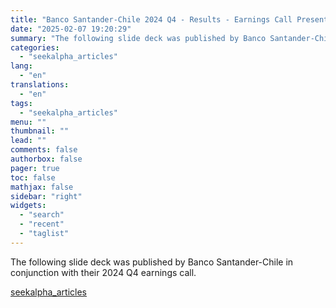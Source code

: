 ```yaml
---
title: "Banco Santander-Chile 2024 Q4 - Results - Earnings Call Presentation"
date: "2025-02-07 19:20:29"
summary: "The following slide deck was published by Banco Santander-Chile in conjunction with their 2024 Q4 earnings call."
categories:
  - "seekalpha_articles"
lang:
  - "en"
translations:
  - "en"
tags:
  - "seekalpha_articles"
menu: ""
thumbnail: ""
lead: ""
comments: false
authorbox: false
pager: true
toc: false
mathjax: false
sidebar: "right"
widgets:
  - "search"
  - "recent"
  - "taglist"
---
```


The following slide deck was published by Banco Santander-Chile in conjunction with their 2024 Q4 earnings call.

[seekalpha_articles](https://seekingalpha.com/article/4756129-banco-santander-chile-2024-q4-results-earnings-call-presentation)
